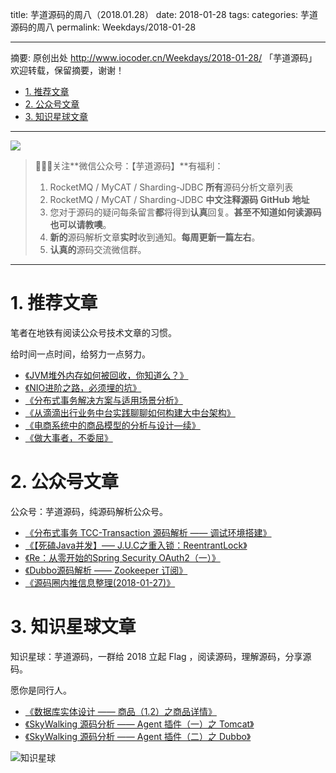 title: 芋道源码的周八（2018.01.28）
date: 2018-01-28
tags:
categories: 芋道源码的周八
permalink: Weekdays/2018-01-28

-------

摘要: 原创出处 http://www.iocoder.cn/Weekdays/2018-01-28/ 「芋道源码」欢迎转载，保留摘要，谢谢！

- [1. 推荐文章](http://www.iocoder.cn/Weekdays/2018-01-28/)
- [2. 公众号文章](http://www.iocoder.cn/Weekdays/2018-01-28/)
- [3. 知识星球文章](http://www.iocoder.cn/Weekdays/2018-01-28/)

-------

![](http://www.iocoder.cn/images/common/wechat_mp_2017_07_31.jpg)

> 🙂🙂🙂关注**微信公众号：【芋道源码】**有福利：  
> 1. RocketMQ / MyCAT / Sharding-JDBC **所有**源码分析文章列表  
> 2. RocketMQ / MyCAT / Sharding-JDBC **中文注释源码 GitHub 地址**  
> 3. 您对于源码的疑问每条留言**都**将得到**认真**回复。**甚至不知道如何读源码也可以请教噢**。  
> 4. **新的**源码解析文章**实时**收到通知。**每周更新一篇左右**。  
> 5. **认真的**源码交流微信群。

-------

# 1. 推荐文章

笔者在地铁有阅读公众号技术文章的习惯。

给时间一点时间，给努力一点努力。

* [《JVM堆外内存如何被回收，你知道么？》](https://mp.weixin.qq.com/s?__biz=MzIwMzY1OTU1NQ==&mid=2247483938&idx=1&sn=f030875ef32c7d8fb9df2251c17cc3fa&chksm=96cd426ea1bacb78d82e9be11bf54518ee9c53af72fff08e302c23b901e5540cc2a11cc871d4&mpshare=1&scene=1&srcid=0126V4wSV4D0XPdoeScioPc6#rd)
* [《NIO进阶之路，必须埋的坑》](https://mp.weixin.qq.com/s?__biz=MzIwMzY1OTU1NQ==&mid=2247483931&idx=1&sn=71850b42efa4baac4148a9d934ea9b29&chksm=96cd4257a1bacb418bb0ead0656d00db2acbfb6b5fd21311cfd15a59cbed52e464da700d6803&mpshare=1&scene=1&srcid=012448QqcpUZSXZSkHrW9jQN#rd)
* [《分布式事务解决方案与适用场景分析》](https://mp.weixin.qq.com/s?__biz=MzUzMzU5Mjc1Nw==&mid=2247483705&idx=1&sn=5332058e6fb5ca5a6d4da41373cd9e05&chksm=faa0eee3cdd767f5b52ff35969ae9bc2273988f343251cc225f8f5b2ca5eeb2fda2c498f64d6&mpshare=1&scene=1&srcid=0123fceVTHPVvxEMHdhwGevh#rd)
* [《从滴滴出行业务中台实践聊聊如何构建大中台架构》](https://mp.weixin.qq.com/s?__biz=MzAwMDU1MTE1OQ==&mid=2653549284&idx=1&sn=bd1ba096c48e06da4947621bc3663829&chksm=813a637cb64dea6adb2cf4365041203a9ef741282e93efb314b805c4778964dd3d5410988459&mpshare=1&scene=1&srcid=0123zy3vZbqxVI1v7CeKmmMI#rd)
* [《电商系统中的商品模型的分析与设计—续》](https://mp.weixin.qq.com/s?__biz=MzIyNjE4NjI2Nw==&mid=2652560103&idx=1&sn=07f9ce450e5e0f3043c36a7a08184112&chksm=f39a3f93c4edb6850f0a4fdfe9b80e796d29a3fc49738dd31ea0b9b846229b2e46ede8fda964&mpshare=1&scene=1&srcid=0123W1kUkggKg7ufT1LsJ5aj#rd)
* [《做大事者，不委屈》](https://mp.weixin.qq.com/s?__biz=MjM5NDUyNDM4Mg==&mid=2652582728&idx=1&sn=29bf8a554810b367ea1025fab9e2f721&chksm=bd69eef98a1e67ef7b318489c919c176403ae4b6a371203c0315a942191ab6b26a96fc896bc7&mpshare=1&scene=1&srcid=0122k2h38X6Ts9GHof76jRdI#rd)

# 2. 公众号文章

公众号：芋道源码，纯源码解析公众号。

* [《分布式事务 TCC-Transaction 源码解析 —— 调试环境搭建》](https://mp.weixin.qq.com/s?__biz=MzUzMTA2NTU2Ng==&mid=2247484007&idx=1&sn=6471cf42f4816cba9ab1649e48a5fbb9&chksm=fa497dd6cd3ef4c063de27c1e288bc2dd6eeb0157a04904bbcd6561e8223ec7afda70cdebdf7#rd)
* [《【死磕Java并发】—– J.U.C之重入锁：ReentrantLock》](https://mp.weixin.qq.com/s?__biz=MzUzMTA2NTU2Ng==&mid=2247484011&idx=1&sn=bc1e9a4af9175b6df202fa8b1ffd5589&chksm=fa497ddacd3ef4cca17b8c0f16adf8139b8b3a55c03c17b1da30b0260ce008f40dde769b33c6#rd)
* [《Re：从零开始的Spring Security OAuth2（一）》](https://mp.weixin.qq.com/s?__biz=MzUzMTA2NTU2Ng==&mid=2247484013&idx=1&sn=da6baff361a525abb4699a1208bdc8a8&chksm=fa497ddccd3ef4ca32fb4190337a363aab821eb93ababc7fbcab23ad01bdb13f44e0894a4af6#rd)
* [《Dubbo源码解析 —— Zookeeper 订阅》](https://mp.weixin.qq.com/s?__biz=MzUzMTA2NTU2Ng==&mid=2247484014&idx=1&sn=0b2e2efec6668d33166aca571add19da&chksm=fa497ddfcd3ef4c96d8a002ecd83b28660dddb7675b2177106aea1966e3c8ae78c04e01acc69#rd)
* [《源码圈内推信息整理(2018-01-27)》](https://mp.weixin.qq.com/s?__biz=MzUzMTA2NTU2Ng==&mid=2247484019&idx=1&sn=19a1b3ac64ba5b1db6198139ced25b42&chksm=fa497dc2cd3ef4d41e027bbde3ae3b945ab5e38b5584e0ff07c5055449a0180ba90fd462d98e#rd)

# 3. 知识星球文章 

知识星球：芋道源码，一群给 2018 立起 Flag ，阅读源码，理解源码，分享源码。

愿你是同行人。

* [《数据库实体设计 —— 商品（1.2）之商品详情》](#)
* [《SkyWalking 源码分析 —— Agent 插件（一）之 Tomcat》](#)
* [《SkyWalking 源码分析 —— Agent 插件（二）之 Dubbo》](#)


![知识星球](http://www.iocoder.cn/images/Architecture/2017_12_29/01.png)

